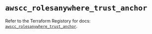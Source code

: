 # `awscc_rolesanywhere_trust_anchor`

Refer to the Terraform Registory for docs: [`awscc_rolesanywhere_trust_anchor`](https://registry.terraform.io/providers/hashicorp/awscc/0.70.0/docs/resources/rolesanywhere_trust_anchor).
